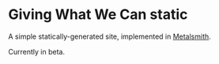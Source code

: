 # Giving What We Can static

A simple statically-generated site, implemented in [Metalsmith](http://www.metalsmith.io/).

Currently in beta.
